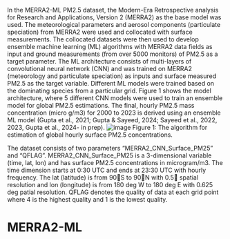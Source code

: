 In the MERRA2-ML PM2.5 dataset, the Modern-Era Retrospective analysis for Research and Applications, Version 2 (MERRA2) as the base model was used. The meteorological parameters and aerosol components (particulate speciation) from MERRA2 were used and collocated with surface measurements. The collocated datasets were then used to develop ensemble machine learning (ML) algorithms with MERRA2 data fields as input and ground measurements (from over 5000 monitors) of PM2.5 as a target parameter. The ML architecture consists of multi-layers of convolutional neural network (CNN) and was trained on MERRA2 (meteorology and particulate speciation) as inputs and surface measured PM2.5 as the target variable. Different ML models were trained based on the dominating species from a particular grid. Figure 1 shows the model architecture, where 5 different CNN models were used to train an ensemble model for global PM2.5 estimations. The final, hourly PM2.5 mass concentration (micro g/m3) for 2000 to 2023 is derived using an ensemble ML model (Gupta et al., 2021; Gupta & Sayeed, 2024; Sayeed et al., 2022, 2023, Gupta et al., 2024- in prep). 
![image](https://github.com/Alqamah-Sayeed/MERRA2-ML/assets/163429432/839c374b-ba70-41bc-adab-d13e1273331f)
Figure 1: The algorithm for estimation of global hourly surface PM2.5 concentrations.

The dataset consists of two parameters “MERRA2_CNN_Surface_PM25” and “QFLAG”. MERRA2_CNN_Surface_PM25 is a 3-dimensional variable (time, lat, lon) and has surface PM2.5 concentrations in microgram/m3. The time dimension starts at 0:30 UTC and ends at 23:30 UTC with hourly frequency. The lat (latitude) is from 90S to 90N with 0.5 spatial resolution and lon (longitude) is from 180 deg W to 180 deg E with 0.625 deg patial resolution. QFLAG denotes the quality of data at each grid point where 4 is the highest quality and 1 is the lowest quality. 
# MERRA2-ML
